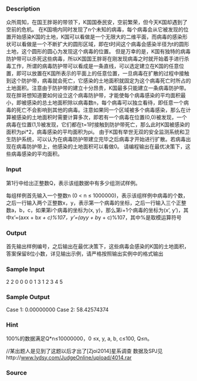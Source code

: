 
### Description
众所周知，在国王胖哥的带领下，K国国泰民安，空前繁荣，但今天K国却遇到了空前的危机。
在K国境内同时发现了n个未知的病毒，每个病毒会从它被发现的位置开始感染K国的土地，K国可以看做是一个无限大的二维平面，而病毒的感染形状可以看做是一个不断扩大的圆形区域，即在t时间这个病毒会感染半径为t的圆形土地，这个圆形的圆心为发现这个病毒的位置。
但是万幸的是，K国有独特的病毒防护带可以杀死这些病毒，所以K国国王胖哥在刚发现病毒之时就开始着手进行杀毒工作，所谓的病毒防护带可以看成是一条直线，可以选定建立在K国的任意位置，即可以放置在K国所表示的平面上的任意位置，一旦病毒在扩散的过程中接触到这个防护带，病毒就会死亡，它感染的土地面积就固定为这个病毒死亡时所占的土地面积。注意由于防护带的建立十分昂贵，K国最多只能建立一条病毒防护带。
现在胖哥想知道要如何设立这个病毒防护带，才能使每个病毒感染的平均面积最小，即被感染的总土地面积除以病毒数n，每个病毒可以独立看待，即任意一个病毒的死亡不会影响到其他的病毒。注意如果同一个区域被多个病毒感染，那么在计算被感染的土地面积时需要计算多次，即若有一个病毒在位置(0,0)被发现，一个病毒在位置(1,1)被发现，它们都在t=1时接触到防护带死亡，那么此时K国被感染的面积为pi*2，病毒感染的平均面积为pi。
由于K国有举世无双的安全监测系统和卫生防护系统，可以认为在病毒防护带建立完毕之后病毒才开始进行扩散。若病毒出现在病毒防护带上，他感染的土地面积可以看做0。
请编程输出在最优决策下，这些病毒感染的平均面积。


### Input
第1行中给出正整数Q，表示该组数据中有多少组测试样例。

每组样例首先输入一个整数n (0 < n ≤ 1000000)，表示该组样例中病毒的个数，之后一行输入两个正整数x，y，表示第一个病毒的坐标，之后一行输入三个正整数a，b，c，如果第i个病毒的坐标为(x, y)，那么第i+1个病毒的坐标为(x’, y’)，其中x’=(a*x*x + b*x + c)%107，y’=(a*y*y + b*y + c)%107，其中%是取模运算符号



### Output
首先输出样例编号，之后输出在最优决策下，这些病毒会感染的K国的土地面积，答案保留8位小数，详见输出示例，请严格按照输出实例中的格式输出




### Sample Input
2
2
0 0
0 0 1
3
1 2
3 4 5

### Sample Output
Case 1: 0.00000000
Case 2: 58.42574374
### Hint
100%的数据满足Q*n≤10000000，0 ≤x, y, a, b, c≤100, Q≤n。

//某出题人是见到了这题以后才出了[Zjoi2014]星系调查
数据及SPJ见http://www.lydsy.com/JudgeOnline/upload/4014.rar






### Source

